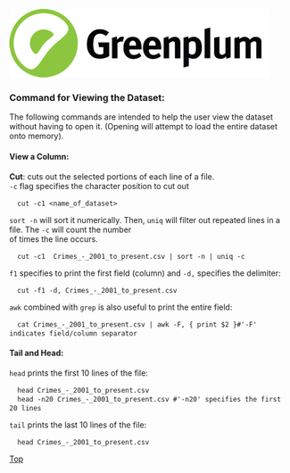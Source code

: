 ![Greenplum](https://github.com/syuja/GreenPlumSetup/blob/master/img/greenplum-logo.png)  
<a id='top'></a>  

### Command for Viewing the Dataset:
The following commands are intended to help the user view the dataset without having to open it. (Opening will attempt 
to load the entire dataset onto memory).  


#### View a Column:  

**Cut**: cuts out the selected portions of each line of a file.  
`-c` flag specifies the character position to cut out  

      cut -c1 <name_of_dataset>
  
`sort -n` will sort it numerically. Then, `uniq` will filter out repeated lines in a file. The `-c` will count the number  
of times the line occurs.  

      cut -c1  Crimes_-_2001_to_present.csv | sort -n | uniq -c

`f1` specifies to print the first field (column) and `-d,` specifies the delimiter:   

      cut -f1 -d, Crimes_-_2001_to_present.csv

`awk` combined with `grep` is also useful to print the entire field:  


      cat Crimes_-_2001_to_present.csv | awk -F, { print $2 }#'-F' indicates field/column separator       

#### Tail and Head:   

`head` prints the first 10 lines of the file:  

      head Crimes_-_2001_to_present.csv  
      head -n20 Crimes_-_2001_to_present.csv #'-n20' specifies the first 20 lines  
      
`tail` prints the last 10 lines of the file:  

      head Crimes_-_2001_to_present.csv   



[Top](#top)  
